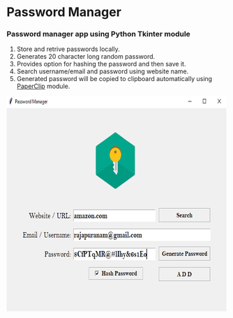 # Password Manager

### Password manager app using Python Tkinter module

1) Store and retrive passwords locally.
2) Generates 20 character long random password.
3) Provides option for hashing the password and then save it.
4) Search username/email and password using website name. 
5) Generated password will be copied to clipboard automatically using [PaperClip](https://pypi.org/project/paperclip/) module.

<kbd><img src="https://github.com/rajapuranam/password-manager-tkinter/blob/master/ss.png" width="679" height="493" /></kbd>
